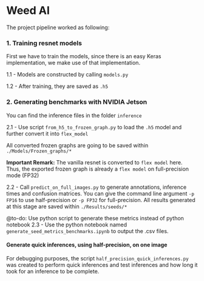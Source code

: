 # Weed AI

The project pipeline worked as following:


### 1. Training resnet models

First we have to train the models, since there is an easy Keras implementation, we make use of that implementation.

1.1 - Models are constructed by calling `models.py`

1.2 - After training, they are saved as `.h5`

### 2. Generating benchmarks with NVIDIA Jetson

You can find the inference files in the folder `inference`

2.1 - Use script `from_h5_to_frozen_graph.py` to load the `.h5` model and further convert it into `flex_model`

All converted frozen graphs are going to be saved within `./Models/Frozen_graphs/*`

**Important Remark:** The vanilla resnet is converted to `flex model` here. Thus, the exported frozen graph is already a `flex model` on full-precision mode (FP32)

2.2 - Call `predict_on_full_images.py` to generate annotations, inference times and confusion matrices. You can give the command line argument `-p FP16` to use half-precision or `-p FP32` for full-precision. All results generated at this stage are saved within `./Results/seeds/*`

@to-do: Use python script to generate these metrics instead of python notebook
2.3 - Use the python notebook named `generate_seed_metrics_benchmarks.ipynb` to output the .csv files. 



#### Generate quick inferences, using half-precision, on one image

For debugging purposes, the script `half_precision_quick_inferences.py` was created to perform quick inferences and test inferences and how long it took for an inference to be complete. 

